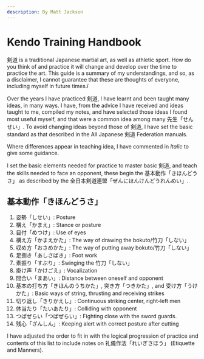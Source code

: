 ```yaml
---
description: By Matt Jackson
---
```


# Kendo Training Handbook

剣道 is a traditional Japanese martial art, as well as athletic sport. How do you think of and practice it will change and develop over the time to practice the art. This guide is a summary of my understandings, and so, as a disclaimer, I cannot guarantee that these are thoughts of everyone, including myself in future times.ï

Over the years I have practiced 剣道, I have learnt and been taught many ideas, in many ways. I have, from the advice I have received and ideas taught to me, compiled my notes, and have selected those ideas I found most useful myself, and that were a common idea among many 先生「せんせい」. To avoid changing ideas beyond those of 剣道, I have set the basic standard as that described in the All Japanese 剣道 Federation manuals.

Where differences appear in teaching idea, I have commented in _Italic_ to give some guidance.

I set the basic elements needed for practice to master basic 剣道, and teach the skills needed to face an opponent, these begin the 基本動作「きほんどうさ」 as described by the 全日本剣道連盟「ぜんにほんけんどうれんめい」.

## **基本動作「きほんどうさ」**

1. 姿勢「しせい」: Posture
2. 構え「かまえ」: Stance or posture
3. 目付「めつけ」: Use of eyes
4. 構え方「かまえかた」: The way of drawing the bokuto/竹刀「しない」
5. 収め方「おさめかた」: The way of putting away bokuto/竹刀「しない」
6. 足捌き「あしさばき」: Foot work
7. 素振り「すぶり」: Swinging the 竹刀「しない」
8. 掛け声「かけごえ」: Vocalization
9. 間合い「まあい」: Distance between oneself and opponent
10. 基本の打ち方「きほんのうちかた」, 突き方「つきかた」, and 受け方「うけかた」: Basic ways of string, thrusting and receiving strikes
11. 切り返し「きりかえし」: Continuous striking center, right-left men
12. 体当たり「たいあたり」: Colliding with opponent
13. つばぜらい「つばぜらい」: Fighting close with the sword guards.
14. 残心「ざんしん」: Keeping alert with correct posture after cutting

I have adjusted the order to fit in with the logical progression of practice and contents of this list to include notes on 礼儀作法「れいぎさほう」 \(Etiquette and Manners\).

